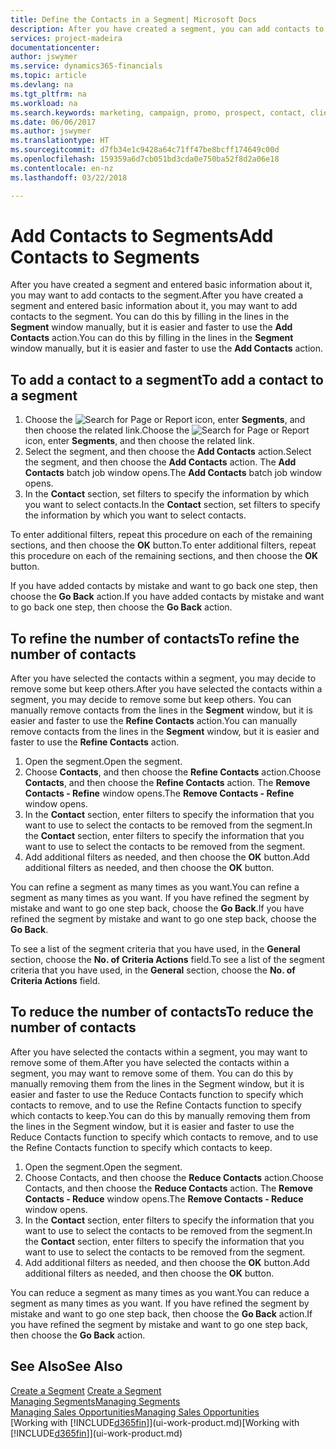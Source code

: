 ```yaml
---
title: Define the Contacts in a Segment| Microsoft Docs
description: After you have created a segment, you can add contacts to the segment, for example, as part of a marketing campaign targeting particular customers or clients.
services: project-madeira
documentationcenter: 
author: jswymer
ms.service: dynamics365-financials
ms.topic: article
ms.devlang: na
ms.tgt_pltfrm: na
ms.workload: na
ms.search.keywords: marketing, campaign, promo, prospect, contact, client, customer
ms.date: 06/06/2017
ms.author: jswymer
ms.translationtype: HT
ms.sourcegitcommit: d7fb34e1c9428a64c71ff47be8bcff174649c00d
ms.openlocfilehash: 159359a6d7cb051bd3cda0e750ba52f8d2a06e18
ms.contentlocale: en-nz
ms.lasthandoff: 03/22/2018

---
```

# <a name="add-contacts-to-segments"></a><span data-ttu-id="0de98-103">Add Contacts to Segments</span><span class="sxs-lookup"><span data-stu-id="0de98-103">Add Contacts to Segments</span></span>
<span data-ttu-id="0de98-104">After you have created a segment and entered basic information about it, you may want to add contacts to the segment.</span><span class="sxs-lookup"><span data-stu-id="0de98-104">After you have created a segment and entered basic information about it, you may want to add contacts to the segment.</span></span> <span data-ttu-id="0de98-105">You can do this by filling in the lines in the **Segment** window manually, but it is easier and faster to use the **Add Contacts** action.</span><span class="sxs-lookup"><span data-stu-id="0de98-105">You can do this by filling in the lines in the **Segment** window manually, but it is easier and faster to use the **Add Contacts** action.</span></span>

## <a name="to-add-a-contact-to-a-segment"></a><span data-ttu-id="0de98-106">To add a contact to a segment</span><span class="sxs-lookup"><span data-stu-id="0de98-106">To add a contact to a segment</span></span>
1. <span data-ttu-id="0de98-107">Choose the ![Search for Page or Report](media/ui-search/search_small.png "Search for Page or Report icon") icon, enter **Segments**, and then choose the related link.</span><span class="sxs-lookup"><span data-stu-id="0de98-107">Choose the ![Search for Page or Report](media/ui-search/search_small.png "Search for Page or Report icon") icon, enter **Segments**, and then choose the related link.</span></span>  
2. <span data-ttu-id="0de98-108">Select the segment, and then choose the **Add Contacts** action.</span><span class="sxs-lookup"><span data-stu-id="0de98-108">Select the segment, and then choose the **Add Contacts** action.</span></span> <span data-ttu-id="0de98-109">The **Add Contacts** batch job window opens.</span><span class="sxs-lookup"><span data-stu-id="0de98-109">The **Add Contacts** batch job window opens.</span></span>
3. <span data-ttu-id="0de98-110">In the **Contact** section, set filters to specify the information by which you want to select contacts.</span><span class="sxs-lookup"><span data-stu-id="0de98-110">In the **Contact** section, set filters to specify the information by which you want to select contacts.</span></span>

<span data-ttu-id="0de98-111">To enter additional filters, repeat this procedure on each of the remaining sections, and then choose the **OK** button.</span><span class="sxs-lookup"><span data-stu-id="0de98-111">To enter additional filters, repeat this procedure on each of the remaining sections, and then choose the **OK** button.</span></span>

<span data-ttu-id="0de98-112">If you have added contacts by mistake and want to go back one step, then choose the **Go Back** action.</span><span class="sxs-lookup"><span data-stu-id="0de98-112">If you have added contacts by mistake and want to go back one step, then choose the **Go Back** action.</span></span>

## <a name="to-refine-the-number-of-contacts"></a><span data-ttu-id="0de98-113">To refine the number of contacts</span><span class="sxs-lookup"><span data-stu-id="0de98-113">To refine the number of contacts</span></span>
<span data-ttu-id="0de98-114">After you have selected the contacts within a segment, you may decide to remove some but keep others.</span><span class="sxs-lookup"><span data-stu-id="0de98-114">After you have selected the contacts within a segment, you may decide to remove some but keep others.</span></span> <span data-ttu-id="0de98-115">You can manually remove contacts from the lines in the **Segment** window, but it is easier and faster to use the **Refine Contacts** action.</span><span class="sxs-lookup"><span data-stu-id="0de98-115">You can manually remove contacts from the lines in the **Segment** window, but it is easier and faster to use the **Refine Contacts** action.</span></span>

1. <span data-ttu-id="0de98-116">Open the segment.</span><span class="sxs-lookup"><span data-stu-id="0de98-116">Open the segment.</span></span>
2. <span data-ttu-id="0de98-117">Choose **Contacts**, and then choose the **Refine Contacts** action.</span><span class="sxs-lookup"><span data-stu-id="0de98-117">Choose **Contacts**, and then choose the **Refine Contacts** action.</span></span> <span data-ttu-id="0de98-118">The **Remove Contacts - Refine** window opens.</span><span class="sxs-lookup"><span data-stu-id="0de98-118">The **Remove Contacts - Refine** window opens.</span></span>
3. <span data-ttu-id="0de98-119">In the **Contact** section, enter filters to specify the information that you want to use to select the contacts to be removed from the segment.</span><span class="sxs-lookup"><span data-stu-id="0de98-119">In the **Contact** section, enter filters to specify the information that you want to use to select the contacts to be removed from the segment.</span></span>
4. <span data-ttu-id="0de98-120">Add additional filters as needed, and then choose the **OK** button.</span><span class="sxs-lookup"><span data-stu-id="0de98-120">Add additional filters as needed, and then choose the **OK** button.</span></span>

<span data-ttu-id="0de98-121">You can refine a segment as many times as you want.</span><span class="sxs-lookup"><span data-stu-id="0de98-121">You can refine a segment as many times as you want.</span></span> <span data-ttu-id="0de98-122">If you have refined the segment by mistake and want to go one step back, choose the **Go Back**.</span><span class="sxs-lookup"><span data-stu-id="0de98-122">If you have refined the segment by mistake and want to go one step back, choose the **Go Back**.</span></span>

<span data-ttu-id="0de98-123">To see a list of the segment criteria that you have used, in the **General** section, choose the **No. of Criteria Actions** field.</span><span class="sxs-lookup"><span data-stu-id="0de98-123">To see a list of the segment criteria that you have used, in the **General** section, choose the **No. of Criteria Actions** field.</span></span>

## <a name="to-reduce-the-number-of-contacts"></a><span data-ttu-id="0de98-124">To reduce the number of contacts</span><span class="sxs-lookup"><span data-stu-id="0de98-124">To reduce the number of contacts</span></span>
<span data-ttu-id="0de98-125">After you have selected the contacts within a segment, you may want to remove some of them.</span><span class="sxs-lookup"><span data-stu-id="0de98-125">After you have selected the contacts within a segment, you may want to remove some of them.</span></span> <span data-ttu-id="0de98-126">You can do this by manually removing them from the lines in the Segment window, but it is easier and faster to use the Reduce Contacts function to specify which contacts to remove, and to use the Refine Contacts function to specify which contacts to keep.</span><span class="sxs-lookup"><span data-stu-id="0de98-126">You can do this by manually removing them from the lines in the Segment window, but it is easier and faster to use the Reduce Contacts function to specify which contacts to remove, and to use the Refine Contacts function to specify which contacts to keep.</span></span>

1. <span data-ttu-id="0de98-127">Open the segment.</span><span class="sxs-lookup"><span data-stu-id="0de98-127">Open the segment.</span></span>
2. <span data-ttu-id="0de98-128">Choose Contacts, and then choose the **Reduce Contacts** action.</span><span class="sxs-lookup"><span data-stu-id="0de98-128">Choose Contacts, and then choose the **Reduce Contacts** action.</span></span> <span data-ttu-id="0de98-129">The **Remove Contacts - Reduce** window opens.</span><span class="sxs-lookup"><span data-stu-id="0de98-129">The **Remove Contacts - Reduce** window opens.</span></span>
3. <span data-ttu-id="0de98-130">In the **Contact** section, enter filters to specify the information that you want to use to select the contacts to be removed from the segment.</span><span class="sxs-lookup"><span data-stu-id="0de98-130">In the **Contact** section, enter filters to specify the information that you want to use to select the contacts to be removed from the segment.</span></span>
4. <span data-ttu-id="0de98-131">Add additional filters as needed, and then choose the **OK** button.</span><span class="sxs-lookup"><span data-stu-id="0de98-131">Add additional filters as needed, and then choose the **OK** button.</span></span>

<span data-ttu-id="0de98-132">You can reduce a segment as many times as you want.</span><span class="sxs-lookup"><span data-stu-id="0de98-132">You can reduce a segment as many times as you want.</span></span> <span data-ttu-id="0de98-133">If you have refined the segment by mistake and want to go one step back, then choose the **Go Back** action.</span><span class="sxs-lookup"><span data-stu-id="0de98-133">If you have refined the segment by mistake and want to go one step back, then choose the **Go Back** action.</span></span>

## <a name="see-also"></a><span data-ttu-id="0de98-134">See Also</span><span class="sxs-lookup"><span data-stu-id="0de98-134">See Also</span></span>
<span data-ttu-id="0de98-135">[Create a Segment](marketing-how-create-segment.md) </span><span class="sxs-lookup"><span data-stu-id="0de98-135">[Create a Segment](marketing-how-create-segment.md) </span></span>  
[<span data-ttu-id="0de98-136">Managing Segments</span><span class="sxs-lookup"><span data-stu-id="0de98-136">Managing Segments</span></span>](marketing-segments.md)  
[<span data-ttu-id="0de98-137">Managing Sales Opportunities</span><span class="sxs-lookup"><span data-stu-id="0de98-137">Managing Sales Opportunities</span></span>](marketing-manage-sales-opportunities.md)  
<span data-ttu-id="0de98-138">[Working with [!INCLUDE[d365fin](includes/d365fin_md.md)]](ui-work-product.md)</span><span class="sxs-lookup"><span data-stu-id="0de98-138">[Working with [!INCLUDE[d365fin](includes/d365fin_md.md)]](ui-work-product.md)</span></span>  

